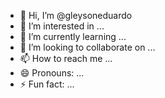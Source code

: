 - 👋 Hi, I’m @gleysoneduardo
- 👀 I’m interested in ...
- 🌱 I’m currently learning ...
- 💞️ I’m looking to collaborate on ...
- 📫 How to reach me ...
- 😄 Pronouns: ...
- ⚡ Fun fact: ...

<!---
gleysoneduardo/gleysoneduardo is a ✨ special ✨ repository because its `README.md` (this file) appears on your GitHub profile.
You can click the Preview link to take a look at your changes.
--->

